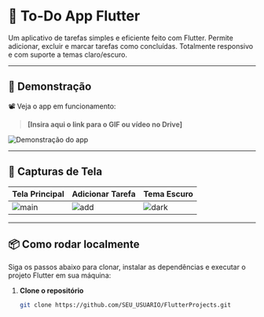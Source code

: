 # 📝 To-Do App Flutter

Um aplicativo de tarefas simples e eficiente feito com Flutter. Permite adicionar, excluir e marcar tarefas como concluídas. Totalmente responsivo e com suporte a temas claro/escuro.

---

## 🎥 Demonstração

📽️ Veja o app em funcionamento:

> **[Insira aqui o link para o GIF ou vídeo no Drive]**

![Demonstração do app](https://drive.google.com/file/d/1-2DS_oW5D5i_k6vxo63lK0fHtMmfYW0L/view?usp=sharing)

---

## 📸 Capturas de Tela

| Tela Principal | Adicionar Tarefa | Tema Escuro |
|----------------|------------------|-------------|
| ![main](https://drive.google.com/file/d/1-Fwuifxacs_CiWsDPgZTxKHnDdULMD84/view?usp=sharing) | ![add](screenshots/add_task.png) | ![dark](screenshots/dark_mode.png) |

---

## 📦 Como rodar localmente

Siga os passos abaixo para clonar, instalar as dependências e executar o projeto Flutter em sua máquina:

1. **Clone o repositório**
   ```bash
   git clone https://github.com/SEU_USUARIO/FlutterProjects.git
